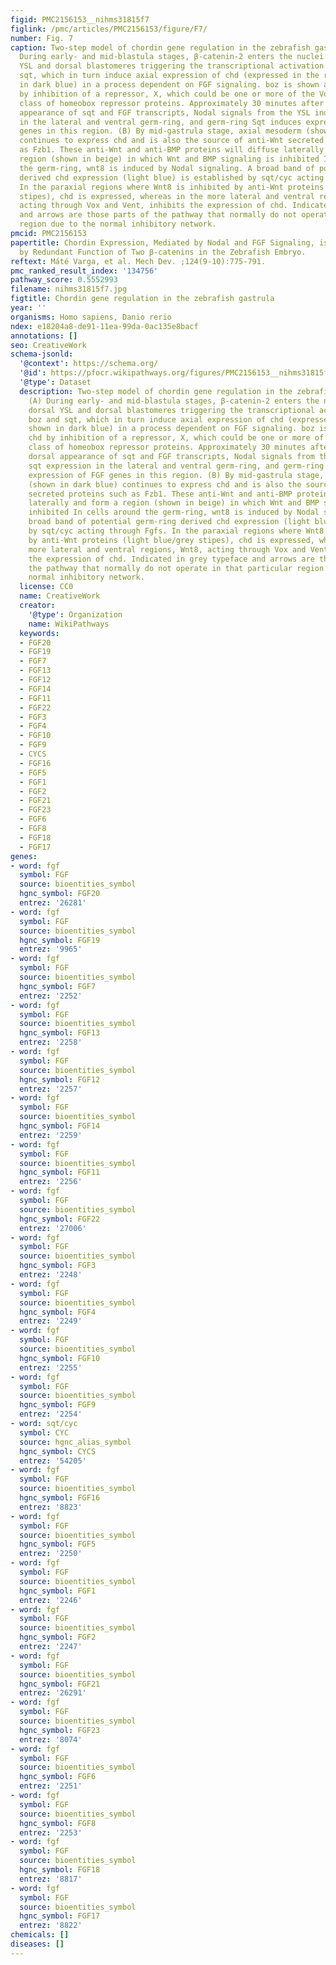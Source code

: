 ```yaml
---
figid: PMC2156153__nihms31815f7
figlink: /pmc/articles/PMC2156153/figure/F7/
number: Fig. 7
caption: Two-step model of chordin gene regulation in the zebrafish gastrula. (A)
  During early- and mid-blastula stages, β-catenin-2 enters the nuclei of the dorsal
  YSL and dorsal blastomeres triggering the transcriptional activation of boz and
  sqt, which in turn induce axial expression of chd (expressed in the region shown
  in dark blue) in a process dependent on FGF signaling. boz is shown activating chd
  by inhibition of a repressor, X, which could be one or more of the Vox/Vent/Ved
  class of homeobox repressor proteins. Approximately 30 minutes after the first dorsal
  appearance of sqt and FGF transcripts, Nodal signals from the YSL induce sqt expression
  in the lateral and ventral germ-ring, and germ-ring Sqt induces expression of FGF
  genes in this region. (B) By mid-gastrula stage, axial mesoderm (shown in dark blue)
  continues to express chd and is also the source of anti-Wnt secreted proteins such
  as Fzb1. These anti-Wnt and anti-BMP proteins will diffuse laterally and form a
  region (shown in beige) in which Wnt and BMP signaling is inhibited In cells around
  the germ-ring, wnt8 is induced by Nodal signaling. A broad band of potential germ-ring
  derived chd expression (light blue) is established by sqt/cyc acting through Fgfs.
  In the paraxial regions where Wnt8 is inhibited by anti-Wnt proteins (light blue/grey
  stipes), chd is expressed, whereas in the more lateral and ventral regions, Wnt8,
  acting through Vox and Vent, inhibits the expression of chd. Indicated in grey typeface
  and arrows are those parts of the pathway that normally do not operate in that particular
  region due to the normal inhibitory network.
pmcid: PMC2156153
papertitle: Chordin Expression, Mediated by Nodal and FGF Signaling, is Restricted
  by Redundant Function of Two β-catenins in the Zebrafish Embryo.
reftext: Máté Varga, et al. Mech Dev. ;124(9-10):775-791.
pmc_ranked_result_index: '134756'
pathway_score: 0.5552993
filename: nihms31815f7.jpg
figtitle: Chordin gene regulation in the zebrafish gastrula
year: ''
organisms: Homo sapiens, Danio rerio
ndex: e18204a8-de91-11ea-99da-0ac135e8bacf
annotations: []
seo: CreativeWork
schema-jsonld:
  '@context': https://schema.org/
  '@id': https://pfocr.wikipathways.org/figures/PMC2156153__nihms31815f7.html
  '@type': Dataset
  description: Two-step model of chordin gene regulation in the zebrafish gastrula.
    (A) During early- and mid-blastula stages, β-catenin-2 enters the nuclei of the
    dorsal YSL and dorsal blastomeres triggering the transcriptional activation of
    boz and sqt, which in turn induce axial expression of chd (expressed in the region
    shown in dark blue) in a process dependent on FGF signaling. boz is shown activating
    chd by inhibition of a repressor, X, which could be one or more of the Vox/Vent/Ved
    class of homeobox repressor proteins. Approximately 30 minutes after the first
    dorsal appearance of sqt and FGF transcripts, Nodal signals from the YSL induce
    sqt expression in the lateral and ventral germ-ring, and germ-ring Sqt induces
    expression of FGF genes in this region. (B) By mid-gastrula stage, axial mesoderm
    (shown in dark blue) continues to express chd and is also the source of anti-Wnt
    secreted proteins such as Fzb1. These anti-Wnt and anti-BMP proteins will diffuse
    laterally and form a region (shown in beige) in which Wnt and BMP signaling is
    inhibited In cells around the germ-ring, wnt8 is induced by Nodal signaling. A
    broad band of potential germ-ring derived chd expression (light blue) is established
    by sqt/cyc acting through Fgfs. In the paraxial regions where Wnt8 is inhibited
    by anti-Wnt proteins (light blue/grey stipes), chd is expressed, whereas in the
    more lateral and ventral regions, Wnt8, acting through Vox and Vent, inhibits
    the expression of chd. Indicated in grey typeface and arrows are those parts of
    the pathway that normally do not operate in that particular region due to the
    normal inhibitory network.
  license: CC0
  name: CreativeWork
  creator:
    '@type': Organization
    name: WikiPathways
  keywords:
  - FGF20
  - FGF19
  - FGF7
  - FGF13
  - FGF12
  - FGF14
  - FGF11
  - FGF22
  - FGF3
  - FGF4
  - FGF10
  - FGF9
  - CYCS
  - FGF16
  - FGF5
  - FGF1
  - FGF2
  - FGF21
  - FGF23
  - FGF6
  - FGF8
  - FGF18
  - FGF17
genes:
- word: fgf
  symbol: FGF
  source: bioentities_symbol
  hgnc_symbol: FGF20
  entrez: '26281'
- word: fgf
  symbol: FGF
  source: bioentities_symbol
  hgnc_symbol: FGF19
  entrez: '9965'
- word: fgf
  symbol: FGF
  source: bioentities_symbol
  hgnc_symbol: FGF7
  entrez: '2252'
- word: fgf
  symbol: FGF
  source: bioentities_symbol
  hgnc_symbol: FGF13
  entrez: '2258'
- word: fgf
  symbol: FGF
  source: bioentities_symbol
  hgnc_symbol: FGF12
  entrez: '2257'
- word: fgf
  symbol: FGF
  source: bioentities_symbol
  hgnc_symbol: FGF14
  entrez: '2259'
- word: fgf
  symbol: FGF
  source: bioentities_symbol
  hgnc_symbol: FGF11
  entrez: '2256'
- word: fgf
  symbol: FGF
  source: bioentities_symbol
  hgnc_symbol: FGF22
  entrez: '27006'
- word: fgf
  symbol: FGF
  source: bioentities_symbol
  hgnc_symbol: FGF3
  entrez: '2248'
- word: fgf
  symbol: FGF
  source: bioentities_symbol
  hgnc_symbol: FGF4
  entrez: '2249'
- word: fgf
  symbol: FGF
  source: bioentities_symbol
  hgnc_symbol: FGF10
  entrez: '2255'
- word: fgf
  symbol: FGF
  source: bioentities_symbol
  hgnc_symbol: FGF9
  entrez: '2254'
- word: sqt/cyc
  symbol: CYC
  source: hgnc_alias_symbol
  hgnc_symbol: CYCS
  entrez: '54205'
- word: fgf
  symbol: FGF
  source: bioentities_symbol
  hgnc_symbol: FGF16
  entrez: '8823'
- word: fgf
  symbol: FGF
  source: bioentities_symbol
  hgnc_symbol: FGF5
  entrez: '2250'
- word: fgf
  symbol: FGF
  source: bioentities_symbol
  hgnc_symbol: FGF1
  entrez: '2246'
- word: fgf
  symbol: FGF
  source: bioentities_symbol
  hgnc_symbol: FGF2
  entrez: '2247'
- word: fgf
  symbol: FGF
  source: bioentities_symbol
  hgnc_symbol: FGF21
  entrez: '26291'
- word: fgf
  symbol: FGF
  source: bioentities_symbol
  hgnc_symbol: FGF23
  entrez: '8074'
- word: fgf
  symbol: FGF
  source: bioentities_symbol
  hgnc_symbol: FGF6
  entrez: '2251'
- word: fgf
  symbol: FGF
  source: bioentities_symbol
  hgnc_symbol: FGF8
  entrez: '2253'
- word: fgf
  symbol: FGF
  source: bioentities_symbol
  hgnc_symbol: FGF18
  entrez: '8817'
- word: fgf
  symbol: FGF
  source: bioentities_symbol
  hgnc_symbol: FGF17
  entrez: '8822'
chemicals: []
diseases: []
---
```

